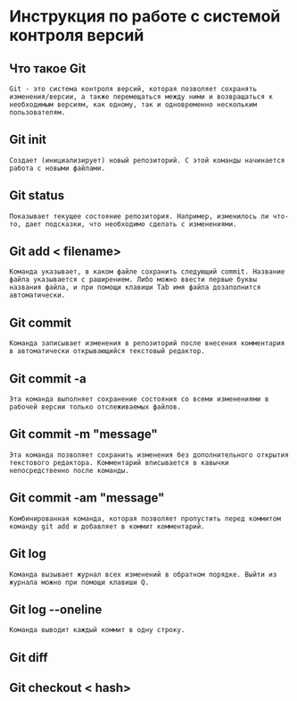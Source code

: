 # **Инструкция по работе с системой контроля версий**

## Что такое Git
    Git - это система контроля версий, которая позволяет сохранять изменения/версии, а также перемещаться между ними и возвращаться к необходимым версиям, как одному, так и одновременно нескольким пользователям.

## Git init
    Создает (инициализирует) новый репозиторий. С этой команды начинается работа с новыми файлами.

## Git status
    Показывает текущее состояние репозитория. Например, изменилось ли что-то, дает подсказки, что необходимо сделать с изменениями.

## Git add < filename>
    Команда указывает, в каком файле сохранить следующий commit. Название файла указывается с раширением. Либо можно ввести первые буквы названия файла, и при помощи клавиши Tab имя файла дозаполнится автоматически.

## Git commit
    Команда записывает изменения в репозиторий после внесения комментария в автоматически открывающийся текстовый редактор.

## Git commit -a
    Эта команда выполняет сохранение состояния со всеми изменениями в рабочей версии только отслеживаемых файлов.

## Git commit -m "message"
    Эта команда позволяет сохранить изменения без дополнительного открытия текстового редактора. Комментарий вписывается в кавычки непосредственно после команды.

## Git commit -am "message"
    Комбинированная команда, которая позволяет пропустить перед коммитом команду git add и добавляет в коммит комментарий.  

## Git log
    Команда вызывает журнал всех изменений в обратном порядке. Выйти из журнала можно при помощи клавиши Q.

## Git log --oneline
    Команда выводит каждый коммит в одну строку.

## Git diff

## Git checkout < hash>